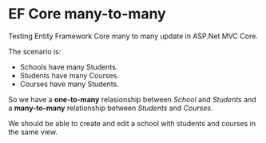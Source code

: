 # EF Core many-to-many
Testing Entity Framework Core many to many update in ASP.Net MVC Core.

The scenario is:
- Schools have many Students.
- Students have many Courses.
- Courses have many Students.

So we have a **one-to-many** relasionship between *School* and *Students* and a **many-to-many** relationship between *Students* and *Courses*.

We should be able to create and edit a school with students and courses in the same view.
